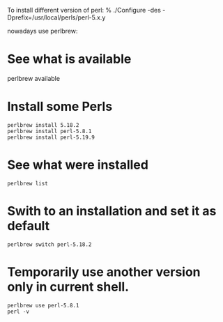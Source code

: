 To install different version of perl:
% ./Configure -des -Dprefix=/usr/local/perls/perl-5.x.y

nowadays use perlbrew:

# See what is available
perlbrew available
 
# Install some Perls
```
perlbrew install 5.18.2
perlbrew install perl-5.8.1
perlbrew install perl-5.19.9
``` 
# See what were installed
```
perlbrew list
```
# Swith to an installation and set it as default
```
perlbrew switch perl-5.18.2
```
 
# Temporarily use another version only in current shell.
```
perlbrew use perl-5.8.1
perl -v
```
